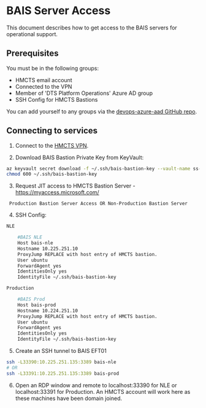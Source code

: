 # BAIS Server Access

This document describes how to get access to the BAIS servers for operational support.

## Prerequisites

You must be in the following groups:

* HMCTS email account
* Connected to the VPN
* Member of 'DTS Platform Operations' Azure AD group
* SSH Config for HMCTS Bastions

You can add yourself to any groups via the [devops-azure-aad GitHub repo](https://github.com/hmcts/devops-azure-ad/blob/master/users/prod_users.yml).

## Connecting to services

1. Connect to the [HMCTS VPN](https://portal.platform.hmcts.net).

2. Download BAIS Bastion Private Key from KeyVault:

```bash
az keyvault secret download -f ~/.ssh/bais-bastion-key --vault-name ss-vault-prod --name bau-bais-prod-ssh-private-key 
chmod 600 ~/.ssh/bais-bastion-key
```

3. Request JIT access to HMCTS Bastion Server - https://myaccess.microsoft.com/
```text
 Production Bastion Server Access OR Non-Production Bastion Server
```

4. SSH Config:
```bash
NLE

    #BAIS NLE
    Host bais-nle
    Hostname 10.225.251.10
    ProxyJump REPLACE with host entry of HMCTS bastion.
    User ubuntu
    ForwardAgent yes
    IdentitiesOnly yes
    IdentityFile ~/.ssh/bais-bastion-key
```
```bash
Production

    #BAIS Prod
    Host bais-prod
    Hostname 10.224.251.10
    ProxyJump REPLACE with host entry of HMCTS bastion.
    User ubuntu
    ForwardAgent yes
    IdentitiesOnly yes
    IdentityFile ~/.ssh/bais-bastion-key
```

5. Create an SSH tunnel to BAIS EFT01
```bash
ssh -L33390:10.225.251.135:3389 bais-nle
# OR 
ssh -L33391:10.225.251.135:3389 bais-prod
```

6. Open an RDP window and remote to localhost:33390 for NLE or localhost:33391 for Production. An HMCTS account will work here as these machines have been domain joined.
